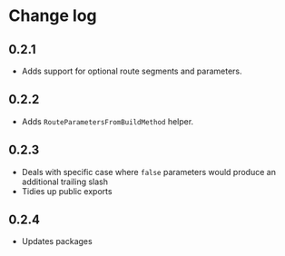 # Change log

## 0.2.1

- Adds support for optional route segments and parameters.

## 0.2.2

- Adds `RouteParametersFromBuildMethod` helper.

## 0.2.3

- Deals with specific case where `false` parameters would produce an additional trailing slash
- Tidies up public exports

## 0.2.4

- Updates packages
